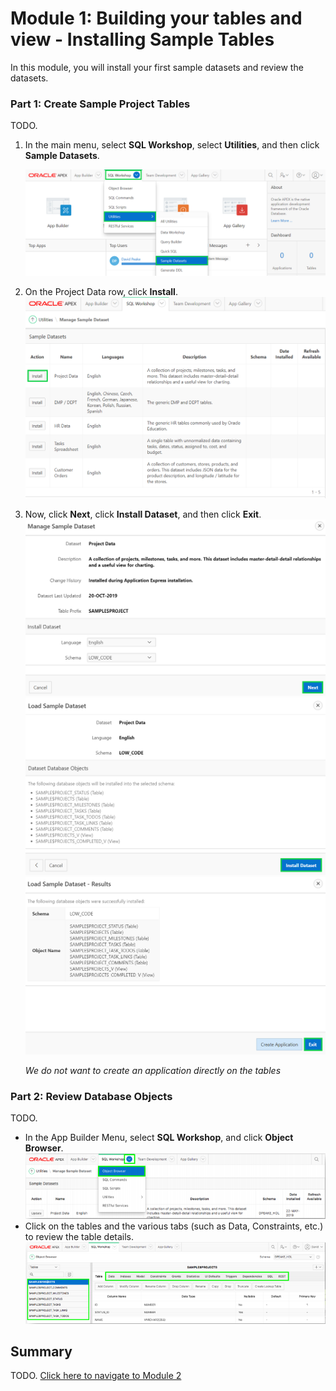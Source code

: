 # Module 1: Building your tables and view - Installing Sample Tables
In this module, you will install your first sample datasets and review the datasets.
### **Part 1: Create Sample Project Tables**
TODO.
1. In the main menu, select **SQL Workshop**, select **Utilities**, and then click **Sample Datasets**.  

    ![](images/1/sample-dataset.png)

2. On the Project Data row, click **Install**.  
![](images/1/install-project-table.png)
3. Now, click **Next**, click **Install Dataset**, and then click **Exit**. 
    ![](images/1/click-next.png)
    ![](images/1/install-dataset.png)
    ![](images/1/click-exit.png)

    *We do not want to create an application directly on the tables*

### **Part 2: Review Database Objects**
TODO.
- In the App Builder Menu, select **SQL Workshop**, and click **Object Browser**.  
![](images/1/object-browser.png)
- Click on the tables and the various tabs (such as Data, Constraints, etc.) to review the table details.  
![](images/1/review-the-table.png)

## Summary

TODO. [Click here to navigate to Module 2](2-building-your-app-using-the-create-application-wizard.md)  
